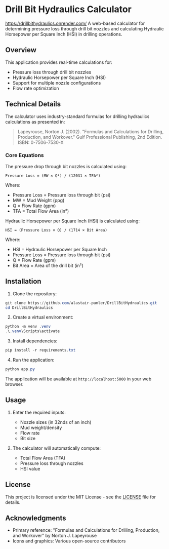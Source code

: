 ﻿# Drill Bit Hydraulics Calculator
https://drillbithydraulics.onrender.com/
A web-based calculator for determining pressure loss through drill bit nozzles and calculating Hydraulic Horsepower per Square Inch (HSI) in drilling operations.

## Overview

This application provides real-time calculations for:
- Pressure loss through drill bit nozzles
- Hydraulic Horsepower per Square Inch (HSI)
- Support for multiple nozzle configurations
- Flow rate optimization


## Technical Details

The calculator uses industry-standard formulas for drilling hydraulics calculations as presented in:

> Lapeyrouse, Norton J. (2002). "Formulas and Calculations for Drilling, Production, and Workover." Gulf Professional Publishing, 2nd Edition. ISBN: 0-7506-7530-X

### Core Equations

The pressure drop through bit nozzles is calculated using:

```
Pressure Loss = (MW × Q²) / (12031 × TFA²)
```

Where:
- Pressure Loss = Pressure loss through bit (psi)
- MW = Mud Weight (ppg)
- Q = Flow Rate (gpm)
- TFA = Total Flow Area (in²)

Hydraulic Horsepower per Square Inch (HSI) is calculated using:

```
HSI = (Pressure Loss × Q) / (1714 × Bit Area)
```

Where:
- HSI = Hydraulic Horsepower per Square Inch
- Pressure Loss = Pressure loss through bit (psi)
- Q = Flow Rate (gpm)
- Bit Area = Area of the drill bit (in²)

## Installation

1. Clone the repository:
```powershell
git clone https://github.com/alastair-punler/DrillBitHydraulics.git
cd DrillBitHydraulics
```

2. Create a virtual environment:
```powershell
python -m venv .venv
.\.venv\Scripts\activate
```

3. Install dependencies:
```powershell
pip install -r requirements.txt
```

4. Run the application:
```powershell
python app.py
```

The application will be available at `http://localhost:5000` in your web browser.

## Usage

1. Enter the required inputs:
   - Nozzle sizes (in 32nds of an inch)
   - Mud weight/density
   - Flow rate
   - Bit size

2. The calculator will automatically compute:
   - Total Flow Area (TFA)
   - Pressure loss through nozzles
   - HSI value

## License

This project is licensed under the MIT License - see the [LICENSE](LICENSE) file for details.

## Acknowledgments

- Primary reference: "Formulas and Calculations for Drilling, Production, and Workover" by Norton J. Lapeyrouse
- Icons and graphics: Various open-source contributors



